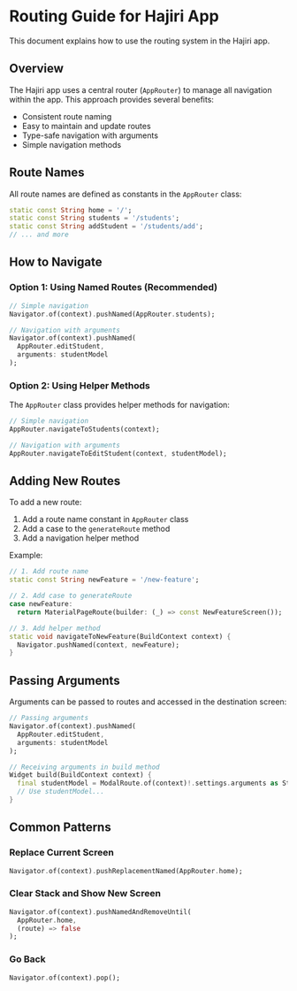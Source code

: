 # Routing Guide for Hajiri App

This document explains how to use the routing system in the Hajiri app.

## Overview

The Hajiri app uses a central router (`AppRouter`) to manage all navigation within the app. This approach provides several benefits:

- Consistent route naming
- Easy to maintain and update routes
- Type-safe navigation with arguments
- Simple navigation methods

## Route Names

All route names are defined as constants in the `AppRouter` class:

```dart
static const String home = '/';
static const String students = '/students';
static const String addStudent = '/students/add';
// ... and more
```

## How to Navigate

### Option 1: Using Named Routes (Recommended)

```dart
// Simple navigation
Navigator.of(context).pushNamed(AppRouter.students);

// Navigation with arguments
Navigator.of(context).pushNamed(
  AppRouter.editStudent,
  arguments: studentModel
);
```

### Option 2: Using Helper Methods

The `AppRouter` class provides helper methods for navigation:

```dart
// Simple navigation
AppRouter.navigateToStudents(context);

// Navigation with arguments
AppRouter.navigateToEditStudent(context, studentModel);
```

## Adding New Routes

To add a new route:

1. Add a route name constant in `AppRouter` class
2. Add a case to the `generateRoute` method
3. Add a navigation helper method

Example:

```dart
// 1. Add route name
static const String newFeature = '/new-feature';

// 2. Add case to generateRoute
case newFeature:
  return MaterialPageRoute(builder: (_) => const NewFeatureScreen());

// 3. Add helper method
static void navigateToNewFeature(BuildContext context) {
  Navigator.pushNamed(context, newFeature);
}
```

## Passing Arguments

Arguments can be passed to routes and accessed in the destination screen:

```dart
// Passing arguments
Navigator.of(context).pushNamed(
  AppRouter.editStudent,
  arguments: studentModel
);

// Receiving arguments in build method
Widget build(BuildContext context) {
  final studentModel = ModalRoute.of(context)!.settings.arguments as StudentModel;
  // Use studentModel...
}
```

## Common Patterns

### Replace Current Screen

```dart
Navigator.of(context).pushReplacementNamed(AppRouter.home);
```

### Clear Stack and Show New Screen

```dart
Navigator.of(context).pushNamedAndRemoveUntil(
  AppRouter.home,
  (route) => false
);
```

### Go Back

```dart
Navigator.of(context).pop();
```
